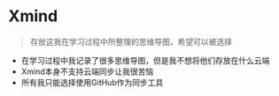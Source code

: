 # Xmind

> 存放这我在学习过程中所整理的思维导图，希望可以被选择


- 在学习过程中我记录了很多思维导图，但是我不想将他们存放在什么云端
- Xmind本身不支持云端同步让我很苦恼
- 所有我只能选择使用GitHub作为同步工具
